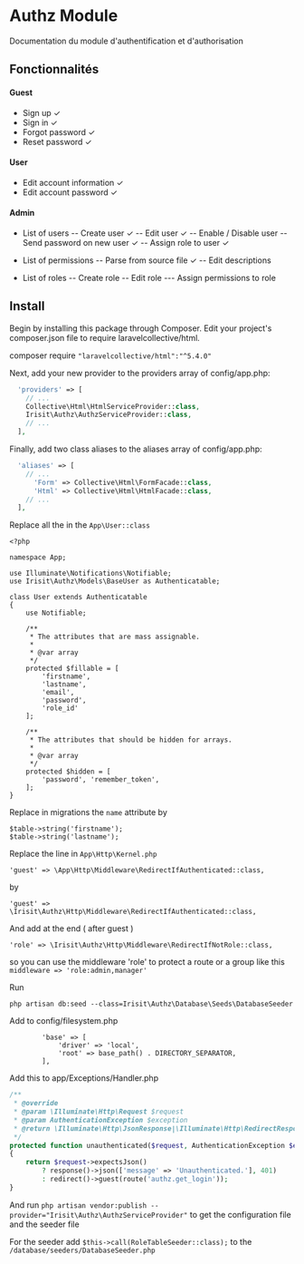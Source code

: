 # Authz Module

Documentation du module d'authentification et d'authorisation

## Fonctionnalités

#### Guest
- Sign up ✓
- Sign in ✓
- Forgot password ✓
- Reset password ✓

#### User
- Edit account information ✓
- Edit account password ✓

#### Admin
- List of users
-- Create user ✓
-- Edit user ✓
-- Enable / Disable user
-- Send password on new user ✓
-- Assign role to user ✓

- List of permissions 
-- Parse from source file ✓
-- Edit descriptions

- List of roles
-- Create role
-- Edit role 
--- Assign permissions to role

## Install

Begin by installing this package through Composer. Edit your project's composer.json file to require laravelcollective/html.

composer require `"laravelcollective/html":"^5.4.0"`

Next, add your new provider to the providers array of config/app.php:

```php
  'providers' => [
    // ...
    Collective\Html\HtmlServiceProvider::class,
    Irisit\Authz\AuthzServiceProvider::class,
    // ...
  ],
```

Finally, add two class aliases to the aliases array of config/app.php:

```php
  'aliases' => [
    // ...
      'Form' => Collective\Html\FormFacade::class,
      'Html' => Collective\Html\HtmlFacade::class,
    // ...
  ],
```

Replace all the in the `App\User::class`
```
<?php

namespace App;

use Illuminate\Notifications\Notifiable;
use Irisit\Authz\Models\BaseUser as Authenticatable;

class User extends Authenticatable
{
    use Notifiable;

    /**
     * The attributes that are mass assignable.
     *
     * @var array
     */
    protected $fillable = [
        'firstname',
        'lastname',
        'email',
        'password',
        'role_id'
    ];

    /**
     * The attributes that should be hidden for arrays.
     *
     * @var array
     */
    protected $hidden = [
        'password', 'remember_token',
    ];
}
```


Replace in migrations the `name` attribute by 
```
$table->string('firstname');
$table->string('lastname'); 
```

Replace the line in `App\Http\Kernel.php`

`'guest' => \App\Http\Middleware\RedirectIfAuthenticated::class,`

by

`'guest' => \Irisit\Authz\Http\Middleware\RedirectIfAuthenticated::class,`

And add at the end ( after guest )
 
`'role' => \Irisit\Authz\Http\Middleware\RedirectIfNotRole::class,`

so you can use the middleware 'role' to protect a route or a group like this `middleware => 'role:admin,manager'`


Run 

`php artisan db:seed --class=Irisit\Authz\Database\Seeds\DatabaseSeeder`

Add to config/filesystem.php

```
        'base' => [
            'driver' => 'local',
            'root' => base_path() . DIRECTORY_SEPARATOR,
        ],
```

Add this to app/Exceptions/Handler.php
```php
/**
 * @override
 * @param \Illuminate\Http\Request $request
 * @param AuthenticationException $exception
 * @return \Illuminate\Http\JsonResponse|\Illuminate\Http\RedirectResponse|\Illuminate\Http\Response
 */
protected function unauthenticated($request, AuthenticationException $exception)
{
    return $request->expectsJson()
        ? response()->json(['message' => 'Unauthenticated.'], 401)
        : redirect()->guest(route('authz.get_login'));
}
```


And run `php artisan vendor:publish --provider="Irisit\Authz\AuthzServiceProvider"` to get the configuration file and the seeder file 

For the seeder add `$this->call(RoleTableSeeder::class);` to the `/database/seeders/DatabaseSeeder.php`